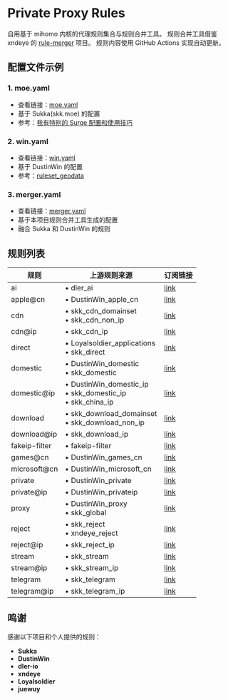 # Private Proxy Rules

自用基于 mihomo 内核的代理规则集合与规则合并工具。
规则合并工具借鉴 xndeye 的 [rule-merger](https://github.com/xndeye/rule-merger) 项目。
规则内容使用 GitHub Actions 实现自动更新。

## 配置文件示例

### 1. moe.yaml
- 查看链接：[moe.yaml](https://raw.githubusercontent.com/reddishJade/private_proxy/refs/heads/main/Mihomo/Full_Config/moe.yaml)
- 基于 Sukka(skk.moe) 的配置
- 参考：[我有特别的 Surge 配置和使用技巧](https://blog.skk.moe/post/i-have-my-unique-surge-setup/)

### 2. win.yaml
- 查看链接：[win.yaml](https://raw.githubusercontent.com/reddishJade/private_proxy/refs/heads/main/Mihomo/Full_Config/win.yaml)
- 基于 DustinWin 的配置
- 参考：[ruleset_geodata](https://github.com/DustinWin/ruleset_geodata)

### 3. merger.yaml
- 查看链接：[merger.yaml](https://raw.githubusercontent.com/reddishJade/private_proxy/refs/heads/main/Mihomo/Full_Config/merger.yaml)
- 基于本项目规则合并工具生成的配置
- 融合 Sukka 和 DustinWin 的规则

## 规则列表

| 规则          | 上游规则来源 | 订阅链接 |
| ------------- | ------------ | -------- |
| ai            | • dler_ai | [link](https://raw.githubusercontent.com/reddishJade/private_proxy/refs/heads/main/Mihomo/Provider/ai.yaml) |
| apple@cn      | • DustinWin_apple_cn | [link](https://raw.githubusercontent.com/reddishJade/private_proxy/refs/heads/main/Mihomo/Provider/apple@cn.yaml) |
| cdn           | • skk_cdn_domainset<br>• skk_cdn_non_ip | [link](https://raw.githubusercontent.com/reddishJade/private_proxy/refs/heads/main/Mihomo/Provider/cdn.yaml) |
| cdn@ip        | • skk_cdn_ip | [link](https://raw.githubusercontent.com/reddishJade/private_proxy/refs/heads/main/Mihomo/Provider/cdn@ip.yaml) |
| direct        | • Loyalsoldier_applications<br>• skk_direct| [link](https://raw.githubusercontent.com/reddishJade/private_proxy/refs/heads/main/Mihomo/Provider/direct.yaml) |
| domestic      | • DustinWin_domestic<br>• skk_domestic | [link](https://raw.githubusercontent.com/reddishJade/private_proxy/refs/heads/main/Mihomo/Provider/domestic.yaml) |
| domestic@ip   | • DustinWin_domestic_ip<br>• skk_domestic_ip<br>• skk_china_ip | [link](https://raw.githubusercontent.com/reddishJade/private_proxy/refs/heads/main/Mihomo/Provider/domestic@ip.yaml) |
| download      | • skk_download_domainset<br>• skk_download_non_ip | [link](https://raw.githubusercontent.com/reddishJade/private_proxy/refs/heads/main/Mihomo/Provider/download.yaml) |
| download@ip   | • skk_download_ip | [link](https://raw.githubusercontent.com/reddishJade/private_proxy/refs/heads/main/Mihomo/Provider/download@ip.yaml) |
| fakeip-filter | • fakeip-filter | [link](https://raw.githubusercontent.com/reddishJade/private_proxy/refs/heads/main/Mihomo/Provider/fakeip-filter.yaml) |
| games@cn      | • DustinWin_games_cn | [link](https://raw.githubusercontent.com/reddishJade/private_proxy/refs/heads/main/Mihomo/Provider/games@cn.yaml) |
| microsoft@cn  | • DustinWin_microsoft_cn | [link](https://raw.githubusercontent.com/reddishJade/private_proxy/refs/heads/main/Mihomo/Provider/microsoft@cn.yaml) |
| private       | • DustinWin_private | [link](https://raw.githubusercontent.com/reddishJade/private_proxy/refs/heads/main/Mihomo/Provider/private.yaml) |
| private@ip    | • DustinWin_privateip | [link](https://raw.githubusercontent.com/reddishJade/private_proxy/refs/heads/main/Mihomo/Provider/private@ip.yaml) |
| proxy         | • DustinWin_proxy<br>• skk_global | [link](https://raw.githubusercontent.com/reddishJade/private_proxy/refs/heads/main/Mihomo/Provider/proxy.yaml) |
| reject        | • skk_reject<br>• xndeye_reject | [link](https://raw.githubusercontent.com/reddishJade/private_proxy/refs/heads/main/Mihomo/Provider/reject.yaml) |
| reject@ip     | • skk_reject_ip | [link](https://raw.githubusercontent.com/reddishJade/private_proxy/refs/heads/main/Mihomo/Provider/reject@ip.yaml) |
| stream        | • skk_stream | [link](https://raw.githubusercontent.com/reddishJade/private_proxy/refs/heads/main/Mihomo/Provider/stream.yaml) |
| stream@ip     | • skk_stream_ip | [link](https://raw.githubusercontent.com/reddishJade/private_proxy/refs/heads/main/Mihomo/Provider/stream@ip.yaml) |
| telegram      | • skk_telegram | [link](https://raw.githubusercontent.com/reddishJade/private_proxy/refs/heads/main/Mihomo/Provider/telegram.yaml) |
| telegram@ip   | • skk_telegram_ip | [link](https://raw.githubusercontent.com/reddishJade/private_proxy/refs/heads/main/Mihomo/Provider/telegram@ip.yaml) |

## 鸣谢

感谢以下项目和个人提供的规则：

-   **Sukka**
-   **DustinWin**
-   **dler-io**
-   **xndeye**
-   **Loyalsoldier**
-   **juewuy**
